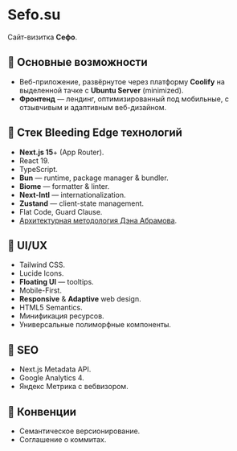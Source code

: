 # Sefo.su

Сайт-визитка **Сефо**.

## 🔑 Основные возможности

- Веб-приложение, развёрнутое через платформу **Coolify** на выделенной тачке с **Ubuntu Server** (minimized).
- **Фронтенд** — лендинг, оптимизированный под мобильные, с отзывчивым и адаптивным веб-дизайном.

## 🚀 Стек Bleeding Edge технологий

- **Next.js 15**+ (App Router).
- React 19.
- TypeScript.
- **Bun** — runtime, package manager & bundler.
- **Biome** — formatter & linter.
- **Next-Intl** — internationalization.
- **Zustand** — client-state management.
- Flat Code, Guard Clause.
- [Архитектурная методология Дэна Абрамова](https://react-file-structure.surge.sh).

## 🎨 UI/UX

- Tailwind CSS.
- Lucide Icons.
- **Floating UI** — tooltips.
- Mobile-First.
- **Responsive** & **Adaptive** web design.
- HTML5 Semantics.
- Минификация ресурсов.
- Универсальные полиморфные компоненты.

## 🔎 SEO

- Next.js Metadata API.
- Google Analytics 4.
- Яндекс Метрика с вебвизором.

## 🤝 Конвенции

- Семантическое версионирование.
- Соглашение о коммитах.